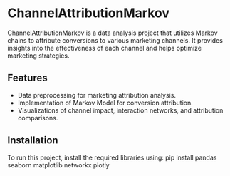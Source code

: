 # ChannelAttributionMarkov
ChannelAttributionMarkov is a data analysis project that utilizes Markov chains to attribute conversions to various marketing channels. It provides insights into the effectiveness of each channel and helps optimize marketing strategies.

## Features
- Data preprocessing for marketing attribution analysis.
- Implementation of Markov Model for conversion attribution.
- Visualizations of channel impact, interaction networks, and attribution comparisons.

## Installation
To run this project, install the required libraries using:
pip install pandas seaborn matplotlib networkx plotly

